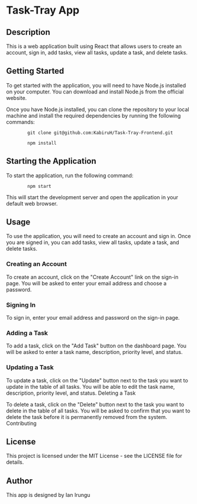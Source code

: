 # Task-Tray App

## Description

This is a web application built using React that allows users to create an account, sign in, add tasks, view all tasks, update a task, and delete tasks.

## Getting Started

To get started with the application, you will need to have Node.js installed on your computer. You can download and install Node.js from the official website.

Once you have Node.js installed, you can clone the repository to your local machine and install the required dependencies by running the following commands:

            git clone git@github.com:KabiruH/Task-Tray-Frontend.git

            npm install

## Starting the Application

To start the application, run the following command:

            npm start

This will start the development server and open the application in your default web browser.

## Usage

To use the application, you will need to create an account and sign in. Once you are signed in, you can add tasks, view all tasks, update a task, and delete tasks.

### Creating an Account

To create an account, click on the "Create Account" link on the sign-in page. You will be asked to enter your email address and choose a password.

### Signing In

To sign in, enter your email address and password on the sign-in page.

### Adding a Task

To add a task, click on the "Add Task" button on the dashboard page. You will be asked to enter a task name, description, priority level, and status.

### Updating a Task

To update a task, click on the "Update" button next to the task you want to update in the table of all tasks. You will be able to edit the task name, description, priority level, and status.
Deleting a Task

To delete a task, click on the "Delete" button next to the task you want to delete in the table of all tasks. You will be asked to confirm that you want to delete the task before it is permanently removed from the system.
Contributing

## License

This project is licensed under the MIT License - see the LICENSE file for details. 

## Author

This app is designed by Ian Irungu